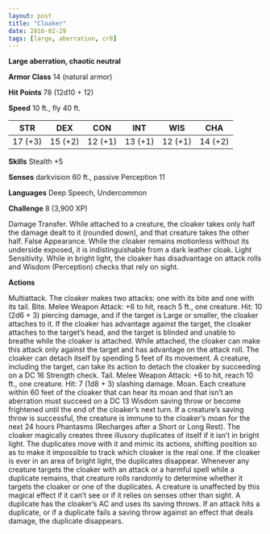 ```yaml
---
layout: post
title: "Cloaker"
date: 2016-02-29
tags: [large, aberration, cr8]
---
```


**Large aberration, chaotic neutral**

**Armor Class** 14 (natural armor)

**Hit Points** 78 (12d10 + 12)

**Speed** 10 ft., fly 40 ft.

|   STR   |   DEX   |   CON   |   INT   |   WIS   |   CHA   |
|:-----:|:-----:|:-----:|:-----:|:-----:|:-----:|
| 17 (+3) | 15 (+2) | 12 (+1) | 13 (+1) | 12 (+1) | 14 (+2) |

**Skills** Stealth +5 

**Senses** darkvision 60 ft., passive Perception 11 

**Languages** Deep Speech, Undercommon 

**Challenge** 8 (3,900 XP)

 Damage Transfer. While attached to a creature, the cloaker takes only half the damage dealt to it (rounded down), and that creature takes the other half. False Appearance. While the cloaker remains motionless without its underside exposed, it is indistinguishable from a dark leather cloak. Light Sensitivity. While in bright light, the cloaker has disadvantage on attack rolls and Wisdom (Perception) checks that rely on sight. 

**Actions** 

Multiattack. The cloaker makes two attacks: one with its bite and one with its tail. Bite. Melee Weapon Attack: +6 to hit, reach 5 ft., one creature. Hit: 10 (2d6 + 3) piercing damage, and if the target is Large or smaller, the cloaker attaches to it. If the cloaker has advantage against the target, the cloaker attaches to the target’s head, and the target is blinded and unable to breathe while the cloaker is attached. While attached, the cloaker can make this attack only against the target and has advantage on the attack roll. The cloaker can detach itself by spending 5 feet of its movement. A creature, including the target, can take its action to detach the cloaker by succeeding on a DC 16 Strength check. Tail. Melee Weapon Attack: +6 to hit, reach 10 ft., one creature. Hit: 7 (1d8 + 3) slashing damage. Moan. Each creature within 60 feet of the cloaker that can hear its moan and that isn’t an aberration must succeed on a DC 13 Wisdom saving throw or become frightened until the end of the cloaker’s next turn. If a creature’s saving throw is successful, the creature is immune to the cloaker’s moan for the next 24 hours Phantasms (Recharges after a Short or Long Rest). The cloaker magically creates three illusory duplicates of itself if it isn’t in bright light. The duplicates move with it and mimic its actions, shifting position so as to make it impossible to track which cloaker is the real one. If the cloaker is ever in an area of bright light, the duplicates disappear. Whenever any creature targets the cloaker with an attack or a harmful spell while a duplicate remains, that creature rolls randomly to determine whether it targets the cloaker or one of the duplicates. A creature is unaffected by this magical effect if it can’t see or if it relies on senses other than sight. A duplicate has the cloaker’s AC and uses its saving throws. If an attack hits a duplicate, or if a duplicate fails a saving throw against an effect that deals damage, the duplicate disappears.